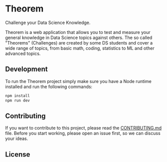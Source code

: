 # Theorem

Challenge your Data Science Knowledge.

Theorem is a web application that allows you to test and measure your general knowledge in Data Science topics against
others. The so called "Theorems" (Challenges) are created by some DS students and cover a wide range of topics, from
basic math, coding, statistics to ML and other advanced topics.

## Development

To run the Theorem project simply make sure you have a Node runtime installed and run the following commands:

```bash
npm install
npm run dev
```

## Contributing

If you want to contribute to this project, please read the [CONTRIBUTING.md](CONTRIBUTING.md) file. Before you start
working, please open an issue first, so we can discuss your ideas.

## License
